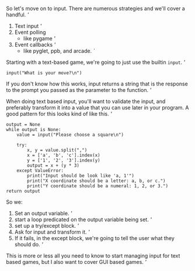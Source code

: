 So let's move on to input. There are numerous strategies and we'll cover a
handful. *'*

1. Text input *'*
2. Event polling
    * like pygame *'*
3. Event callbacks *'*
    * like pyglet, ppb, and arcade. *`*

Starting with a text-based game, we're going to just use the builtin `input`.
*'*

    input("What is your move?\n")

If you don't know how this works, input returns a string that is the response
to the prompt you passed as the parameter to the function. *'*

When doing text based input, you'll want to validate the input, and preferably
transform it into a value that you can use later in your program. A good pattern
for this looks kind of like this. *'*

    output = None
    while output is None:
        value = input("Please choose a square\n")

        try:
            x, y = value.split(",")
            x = ['a', 'b', 'c'].index(x)
            y = ['1', '2', '3'].index(y)
            output = x + (y * 3)
        except ValueError:
            print("Input should be look like 'a, 1'")
            print("X coordinate should be a letter: a, b, or c.")
            print("Y coordinate should be a numeral: 1, 2, or 3.")
    return output

So we:

1. Set an output variable. *'*
2. start a loop predicated on the output variable being set. *'*
3. set up a try/except block. *'*
4. Ask for input and transform it. *'*
5. If it fails, in the except block, we're going to tell the user what they
   should do. *'*

This is more or less all you need to know to start managing input for text
based games, but I also want to cover GUI based games. *'*
